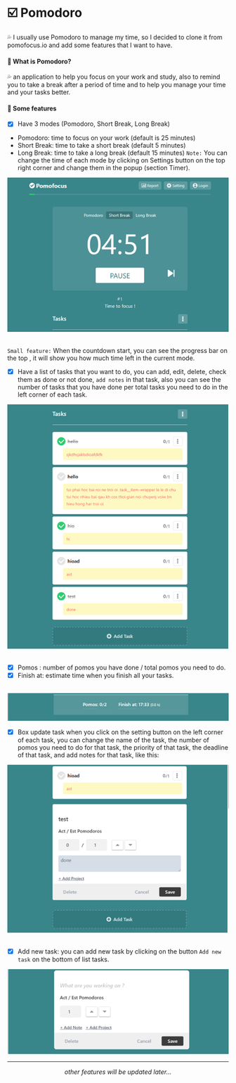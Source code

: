 # :ballot_box_with_check: Pomodoro
:sweat_drops: I usually use Pomodoro to manage my time, so I decided to clone it from pomofocus.io and add some features that I want to have.


#### :pushpin: What is Pomodoro?
:sweat_drops: an application to help you focus on your work and study, also to remind you to take a break after a period of time and to help you manage your time and your tasks better.

#### :pushpin: Some features
- [x] Have 3 modes (Pomodoro, Short Break, Long Break)
+ Pomodoro: time to focus on your work (default is 25 minutes)
+ Short Break: time to take a short break (default 5 minutes)
+ Long Break: time to take a long break (default 15 minutes)
`Note:` You can change the time of each mode by clicking on Settings button on the top right corner and change them in the popup (section Timer). </br>

<div align="center">
<img src="./src/assets/images/Picture2.png"/>
</div>
</br>

`Small feature:` When the countdown start, you can see the progress bar on the top , it will show you how much time left in the current mode.

- [x] Have a list of tasks that you want to do, you can add, edit, delete, check them as done or not done, `add notes` in that task, also you can see the number of tasks that you have done per total tasks you need to do in the left corner of each task. </br>

<div align="center">
<img src="./src/assets/images/Picture3.png"/>
</div>
</br>

- [x] Pomos : number of pomos you have done / total pomos you need to do.
- [x] Finish at: estimate time when you finish all your tasks.

</br>
<div align="center">
<img src="./src/assets/images/Picture4.png"/>
</div>

- [x] Box update task when you click on the setting button on the left corner of each task, you can change the name of the task, the number of pomos you need to do for that task, the priority of that task, the deadline of that task, and add notes for that task, like this: </br>

<div align="center">
<img src="./src/assets/images/Picture5.png"/>
</div>
</br>

- [x] Add new task: you can add new task by clicking on the button `Add new task` on the bottom of list tasks. </br>
<div align="center">
<img src="./src/assets/images/Picture6.png"/>
</div>

___
 
<div align="center">

_other features will be updated later..._

</div>
